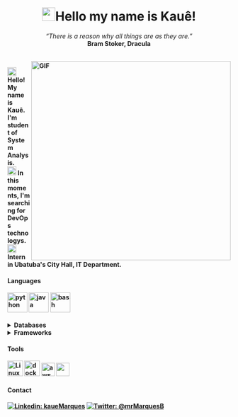 <h1 align="center"><img src="./hi.gif" width="30px">Hello my name is Kauê!</h1>

<p align="center">
  <i>“There is a reason why all things are as they are.”</i>
  <br/>
  <b>Bram Stoker, Dracula<b/>
</p>
  
  <br/>
  
<img align="right" width="450px" alt="GIF" src="https://kauemarques.github.io/readme-assets/gifs/infra.gif"/>
  
<div aling="left">
<p>
<img width="20" src="https://emojipedia-us.s3.dualstack.us-west-1.amazonaws.com/thumbs/120/emojidex/112/male-technologist-type-5_1f468-1f3fe-200d-1f4bb.png"/>
Hello! My name is Kauê. I'm student of System Analysis.
  <br/>
<img width="20" src="https://emojipedia-us.s3.dualstack.us-west-1.amazonaws.com/thumbs/120/facebook/230/books_1f4da.png"/>
  In this moments, I'm searching for DevOps technologys.
  <br/>
  <img width="20" src="https://kauemarques.github.io/readme-assets/imgs/backpack.png">
   Intern in Ubatuba's City Hall, IT Department.
</p>
</div>

<div align="left">
<h4><b>Languages</b></h4>  
<img height="45" src="https://kauemarques.github.io/readme-assets/imgs/python_flat.png" alt="python">
<img height="45" src="https://kauemarques.github.io/readme-assets/imgs/java_no_code.png" alt="java">
<img height="45" src="https://icon-library.com/images/bash-icon/bash-icon-21.jpg" alt="bash">
<br><br>
</div>  

  
 <details>
  <summary>Databases</summary>
   
   ![MariaDB](https://img.shields.io/badge/MariaDB-003545?style=for-the-badge&logo=mariadb&logoColor=white)
   ![MicrosoftSQLServer](https://img.shields.io/badge/Microsoft%20SQL%20Sever-CC2927?style=for-the-badge&logo=microsoft%20sql%20server&logoColor=white)
  
  </details>
  
  <details>
  <summary>Frameworks</summary>
   
   ![Spring](https://img.shields.io/badge/spring-%236DB33F.svg?style=for-the-badge&logo=spring&logoColor=white)
   ![Flask](https://img.shields.io/badge/flask-%23000.svg?style=for-the-badge&logo=flask&logoColor=white)
  
  </details>

<div align="left">
<h4><b>Tools</b></h4> 
<img height="35" src="https://kauemarques.github.io/readme-assets/imgs/linux.png" alt="Linux Tux">
<img height="35" src="https://kauemarques.github.io/readme-assets/imgs/docker.png" = alt="docker">
<img height="30" src="https://img.icons8.com/color/452/amazon-web-services.png" alt="aws">
<img height="30" src="https://www.terraform.io/assets/images/og-image-8b3e4f7d.png">
<br>
</div>  
  
  
<div align="left">  
<h4><b>Contact</b></h4>
  
[![Linkedin: kaueMarques](https://img.shields.io/badge/-kaueMarques-blue?style=flat-square&logo=Linkedin&logoColor=white&link=https://www.linkedin.com/in/kauemb/)](https://www.linkedin.com/in/kauemb/)
[![Twitter: @mrMarquesB](https://img.shields.io/badge/-@mrMarquesB-blue?style=flat-square&logo=Twitter&logoColor=white&link=https://twitter.com/mrMarquesB)](https://twitter.com/mrMarquesB)
  
<br>
</div>  

